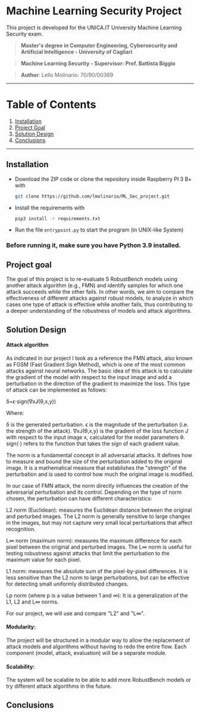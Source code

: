 # Machine Learning Security Project
This project is developed for the UNICA.IT University Machine Learning Security exam. 

> **Master's degree in Computer Engineering, Cybersecurity and Artificial Intelligence - University of Cagliari**

> **Machine Learning Security - Supervisor: Prof. Battista Biggio**

> **Author**: Lello Molinario: 70/90/00369


***
# Table of Contents
1. [Installation](#installation)
2. [Project Goal](#project-goal)
4. [Solution Design](#solution-design)
5. [Conclusions](#conclusions)


***
## Installation

- Download the ZIP code or clone the repository inside Raspberry PI 3 B+ with
  ```bash
  git clone https://github.com/lmolinario/ML_Sec_project.git
  ```
- Install the requirements with

  ```bash
  pip3 install -r requirements.txt
  ```

- Run the file `entrypoint.py` to start the program (in UNIX-like System)

### Before running it, make sure you have Python 3.9 installed.

## Project goal
The goal of this project is to re-evaluate 5 RobustBench models using another attack algorithm (e.g., FMN) and identify samples for which one attack succeeds while the other fails. In other words, we aim to compare the effectiveness of different attacks against robust models, to analyze in which cases one type of attack is effective while another fails, thus contributing to a deeper understanding of the robustness of models and attack algorithms.

## Solution Design
#### Attack algorithm
As indicated in our project I took as a reference the FMN attack, also known as FGSM (Fast Gradient Sign Method), which is one of the most common attacks against neural networks.
The basic idea of ​​this attack is to calculate the gradient of the model with respect to the input image and add a perturbation in the direction of the gradient to maximize the loss. This type of attack can be implemented as follows:

δ=ϵ⋅sign(∇x​J(θ,x,y))

Where:

δ is the generated perturbation.
ϵ is the magnitude of the perturbation (i.e. the strength of the attack).
∇xJ(θ,x,y) is the gradient of the loss function J with respect to the input image x, calculated for the model parameters θ.
sign(⋅) refers to the function that takes the sign of each gradient value.

The norm is a fundamental concept in all adversarial attacks.
It defines how to measure and bound the size of the perturbation added to the original image. It is a mathematical measure that establishes the "strength" of the perturbation and is used to control how much the original image is modified.

In our case of FMN attack, the norm directly influences the creation of the adversarial perturbation and its control.
Depending on the type of norm chosen, the perturbation can have different characteristics:

L2 norm (Euclidean): measures the Euclidean distance between the original and perturbed images. The L2 norm is generally sensitive to large changes in the images, but may not capture very small local perturbations that affect recognition.

L∞ norm (maximum norm): measures the maximum difference for each pixel between the original and perturbed images. The L∞ norm is useful for testing robustness against attacks that limit the perturbation to the maximum value for each pixel.

L1 norm: measures the absolute sum of the pixel-by-pixel differences. It is less sensitive than the L2 norm to large perturbations, but can be effective for detecting small uniformly distributed changes.

Lp norm (where p is a value between 1 and ∞): It is a generalization of the L1, L2 and L∞ norms.

For our project, we will use and compare "L2" and "L∞".
#### Modularity: 
The project will be structured in a modular way to allow the replacement of attack models and algorithms without having to redo the entire flow. Each component (model, attack, evaluation) will be a separate module.
#### Scalability: 
The system will be scalable to be able to add more RobustBench models or try different attack algorithms in the future.


## Conclusions

